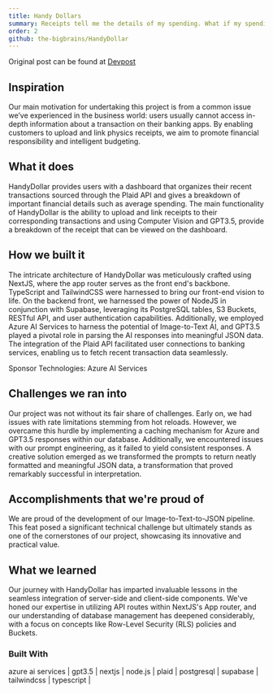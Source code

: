 ```yaml
---
title: Handy Dollars
summary: Receipts tell me the details of my spending. What if my spending tracker knew that too?
order: 2
github: the-bigbrains/HandyDollar
---
```


Original post can be found at [Devpost](https://devpost.com/software/handydollar)

## Inspiration

Our main motivation for undertaking this project is from a common issue we’ve experienced in the business world: users usually cannot access in-depth information about a transaction on their banking apps. By enabling customers to upload and link physics receipts, we aim to promote financial responsibility and intelligent budgeting.

## What it does

HandyDollar provides users with a dashboard that organizes their recent transactions sourced through the Plaid API and gives a breakdown of important financial details such as average spending. The main functionality of HandyDollar is the ability to upload and link receipts to their corresponding transactions and using Computer Vision and GPT3.5, provide a breakdown of the receipt that can be viewed on the dashboard.

## How we built it

The intricate architecture of HandyDollar was meticulously crafted using NextJS, where the app router serves as the front end's backbone. TypeScript and TailwindCSS were harnessed to bring our front-end vision to life. On the backend front, we harnessed the power of NodeJS in conjunction with Supabase, leveraging its PostgreSQL tables, S3 Buckets, RESTful API, and user authentication capabilities. Additionally, we employed Azure AI Services to harness the potential of Image-to-Text AI, and GPT3.5 played a pivotal role in parsing the AI responses into meaningful JSON data. The integration of the Plaid API facilitated user connections to banking services, enabling us to fetch recent transaction data seamlessly.

Sponsor Technologies: Azure AI Services

## Challenges we ran into

Our project was not without its fair share of challenges. Early on, we had issues with rate limitations stemming from hot reloads. However, we overcame this hurdle by implementing a caching mechanism for Azure and GPT3.5 responses within our database. Additionally, we encountered issues with our prompt engineering, as it failed to yield consistent responses. A creative solution emerged as we transformed the prompts to return neatly formatted and meaningful JSON data, a transformation that proved remarkably successful in interpretation.

## Accomplishments that we're proud of

We are proud of the development of our Image-to-Text-to-JSON pipeline. This feat posed a significant technical challenge but ultimately stands as one of the cornerstones of our project, showcasing its innovative and practical value.

## What we learned

Our journey with HandyDollar has imparted invaluable lessons in the seamless integration of server-side and client-side components. We've honed our expertise in utilizing API routes within NextJS's App router, and our understanding of database management has deepened considerably, with a focus on concepts like Row-Level Security (RLS) policies and Buckets.

### Built With

azure ai services | gpt3.5 | nextjs | node.js | plaid | postgresql | supabase | tailwindcss | typescript |
